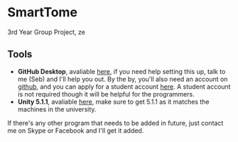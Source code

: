 # SmartTome
3rd Year Group Project, ze

Tools
---------------------
* **GitHub Desktop**, avaliable [here](https://desktop.github.com/), if you need help setting this up, talk to me (Seb) and I'll help you out. By the by, you'll also need an account on [github](https://github.com/), and you can apply for a student account [here](https://education.github.com/pack). A student account is not required though it will be helpful for the programmers.
* **Unity 5.1.1**, avaliable [here](https://unity3d.com/get-unity/download/archive), make sure to get 5.1.1 as it matches the machines in the university.

If there's any other program that needs to be added in future, just contact me on Skype or Facebook and I'll get it added.
